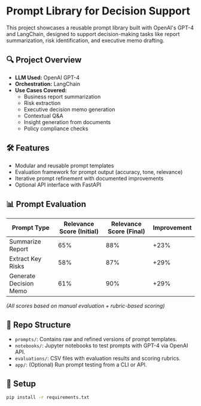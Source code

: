 # Prompt Library for Decision Support

This project showcases a reusable prompt library built with OpenAI's GPT-4 and LangChain, designed to support decision-making tasks like report summarization, risk identification, and executive memo drafting.

## 🔍 Project Overview

- **LLM Used:** OpenAI GPT-4
- **Orchestration:** LangChain
- **Use Cases Covered:**  
  - Business report summarization  
  - Risk extraction  
  - Executive decision memo generation  
  - Contextual Q&A  
  - Insight generation from documents  
  - Policy compliance checks

## 🛠️ Features

- Modular and reusable prompt templates
- Evaluation framework for prompt output (accuracy, tone, relevance)
- Iterative prompt refinement with documented improvements
- Optional API interface with FastAPI

## 📊 Prompt Evaluation

| Prompt Type             | Relevance Score (Initial) | Relevance Score (Final) | Improvement |
|-------------------------|---------------------------|--------------------------|-------------|
| Summarize Report        | 65%                       | 88%                      | +23%        |
| Extract Key Risks       | 58%                       | 87%                      | +29%        |
| Generate Decision Memo  | 61%                       | 90%                      | +29%        |

_(All scores based on manual evaluation + rubric-based scoring)_

## 📂 Repo Structure

- `prompts/`: Contains raw and refined versions of prompt templates.
- `notebooks/`: Jupyter notebooks to test prompts with GPT-4 via OpenAI API.
- `evaluations/`: CSV files with evaluation results and scoring rubrics.
- `app/`: (Optional) Run prompt testing from a CLI or API.

## 🚀 Setup

```bash
pip install -r requirements.txt
